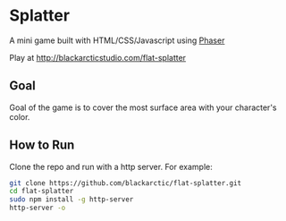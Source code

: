 # Splatter

A mini game built with HTML/CSS/Javascript using [Phaser](http://phaser.io/)

Play at <http://blackarcticstudio.com/flat-splatter>

## Goal

Goal of the game is to cover the most surface area with your character's color.

## How to Run

Clone the repo and run with a http server. For example:

```sh
git clone https://github.com/blackarctic/flat-splatter.git
cd flat-splatter
sudo npm install -g http-server
http-server -o

